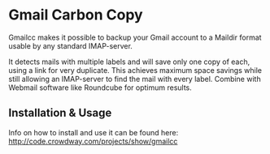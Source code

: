 Gmail Carbon Copy
=================

Gmailcc makes it possible to backup your Gmail account to a Maildir format usable by any standard IMAP-server.

It detects mails with multiple labels and will save only one copy of each, using a link for very duplicate. This achieves maximum space savings while still allowing an IMAP-server to find the mail with every label. Combine with Webmail software like Roundcube for optimum results.

Installation & Usage
--------------------
Info on how to install and use it can be found here: http://code.crowdway.com/projects/show/gmailcc
